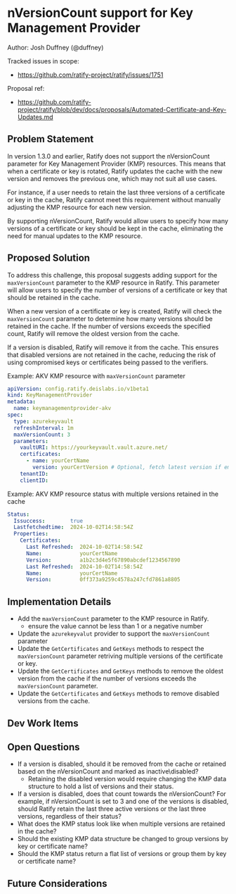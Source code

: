 # nVersionCount support for Key Management Provider

Author: Josh Duffney (@duffney)

Tracked issues in scope:

- https://github.com/ratify-project/ratify/issues/1751

Proposal ref:

- https://github.com/ratify-project/ratify/blob/dev/docs/proposals/Automated-Certificate-and-Key-Updates.md

## Problem Statement

In version 1.3.0 and earlier, Ratify does not support the nVersionCount parameter for Key Management Provider (KMP) resources. This means that when a certificate or key is rotated, Ratify updates the cache with the new version and removes the previous one, which may not suit all use cases.

For instance, if a user needs to retain the last three versions of a certificate or key in the cache, Ratify cannot meet this requirement without manually adjusting the KMP resource for each new version.

By supporting nVersionCount, Ratify would allow users to specify how many versions of a certificate or key should be kept in the cache, eliminating the need for manual updates to the KMP resource.

## Proposed Solution

To address this challenge, this proposal suggests adding support for the `maxVersionCount` parameter to the KMP resource in Ratify. This parameter will allow users to specify the number of versions of a certificate or key that should be retained in the cache.

When a new version of a certificate or key is created, Ratify will check the `maxVersionCount` parameter to determine how many versions should be retained in the cache. If the number of versions exceeds the specified count, Ratify will remove the oldest version from the cache.

If a version is disabled, Ratify will remove it from the cache. This ensures that disabled versions are not retained in the cache, reducing the risk of using compromised keys or certificates being passed to the verifiers.

Example: AKV KMP resource with `maxVersionCount` parameter

```yaml
apiVersion: config.ratify.deislabs.io/v1beta1
kind: KeyManagementProvider
metadata:
  name: keymanagementprovider-akv
spec:
  type: azurekeyvault
  refreshInterval: 1m
  maxVersionCount: 3
  parameters:
    vaultURI: https://yourkeyvault.vault.azure.net/
    certificates:
      - name: yourCertName
        version: yourCertVersion # Optional, fetch latest version if empty
    tenantID:
    clientID:
```

Example: AKV KMP resource status with multiple versions retained in the cache

```yaml
Status:
  Issuccess:        true
  Lastfetchedtime:  2024-10-02T14:58:54Z
  Properties:
    Certificates:
      Last Refreshed:  2024-10-02T14:58:54Z
      Name:            yourCertName
      Version:         a1b2c3d4e5f67890abcdef1234567890
      Last Refreshed:  2024-10-02T14:58:54Z
      Name:            yourCertName
      Version:         0ff373a9259c4578a247cfd7861a8805
```

## Implementation Details

- Add the `maxVersionCount` parameter to the KMP resource in Ratify.
  - ensure the value cannot be less than 1 or a negative number
- Update the `azurekeyvalut` provider to support the `maxVersionCount` parameter
- Update the `GetCertificates` and `GetKeys` methods to respect the `maxVersionCount` parameter retriving multiple versions of the certificate or key.
- Update the `GetCertificates` and `GetKeys` methods to remove the oldest version from the cache if the number of versions exceeds the `maxVersionCount` parameter.
- Update the `GetCertificates` and `GetKeys` methods to remove disabled versions from the cache.

## Dev Work Items

## Open Questions

- If a version is disabled, should it be removed from the cache or retained based on the nVersionCount and marked as inactive\disabled?
  - Retaining the disabled version would require changing the KMP data structure to hold a list of versions and their status.
- If a version is disabled, does that count towards the nVersionCount? For example, if nVersionCount is set to 3 and one of the versions is disabled, should Ratify retain the last three active versions or the last three versions, regardless of their status?
- What does the KMP status look like when multiple versions are retained in the cache?
- Should the existing KMP data structure be changed to group versions by key or certificate name?
- Should the KMP status return a flat list of versions or group them by key or certificate name?

## Future Considerations
